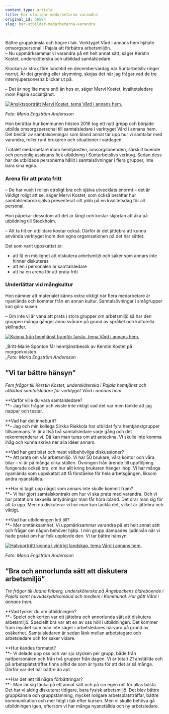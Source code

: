 ```yaml
---
content_type: article
title: Här utbildar medarbetarna varandra
original_id: 36594
slug: har-utbildar-medarbetarna-varandra

---
```


Bättre gruppkänsla och högre i tak. Verktyget Vård i annans hem hjälpte omsorgspersonal i Pajala att förbättra arbetsmiljön.  
– Nu uppmärksammar vi varandra på ett helt annat sätt, säger Kerstin Kostet, undersköterska och utbildad samtalsledare.

Klockan är strax före lunchtid en decembervardag när Suntarbetsliv ringer norrut. Är det gryning eller skymning, skojas det när jag frågar vad de tre intervjupersonerna blickar ut på.

– Det är nog lite mera snö än hos er, säger Mervi Kostet, kvalitetsledare inom Pajala socialtjänst.

[![Ansiktsporträtt Mervi Kostet, tema Vård i annans hem. ](https://www.suntarbetsliv.se/wp-content/uploads/2019/01/200x220-mervi-kostet-foto-maria-engstrom-andersson.jpg)](https://www.suntarbetsliv.se/wp-content/uploads/2019/01/200x220-mervi-kostet-foto-maria-engstrom-andersson.jpg)

_Foto: Maria Engström Andersson_

Hon berättar hur kommunen hösten 2016 tog ett nytt grepp och började utbilda omsorgspersonal till samtalsledare i verktyget Vård i annans hem. Det består av samtalsövningar som bland annat tar upp hur vi samtalar med varandra, roller runt brukaren och situationer i vardagen.

Tiotalet medarbetare inom hemtjänsten, omsorgsboenden, särskilt boende och personlig assistans fick utbildning i Suntarbetslivs verktyg. Sedan dess har de utbildade personerna hållit i samtalsövningar i flera grupper, inte bara sina egna.

### Arena för att prata fritt

– De har vuxit i rollen otroligt bra och själva utvecklats enormt – det är väldigt roligt att se, säger Mervi Kostet, som också berättar hur samtalsledarna själva presenterat sitt jobb på en kvalitetsdag för all personal.

Hon påpekar dessutom att det är långt och kostar skjortan att åka på utbildning till Stockholm.

– Att ta hit en utbildare kostar också. Därför är det jättebra att kunna använda verktyget inom den egna organisationen på det här sättet.

Det som varit uppskattat är:

*   att få en möjlighet att diskutera arbetsmiljö och saker som annars inte hinner diskuteras
*   att en i personalen är samtalsledare
*   att ha en arena för att prata fritt

### Underlättar vid mångkultur

Hon nämner att materialet känns extra viktigt när flera medarbetare är nyanlända och kommer från en annan kultur. Samtalsövningar i smågrupper kan göra susen.

– Om inte vi är vana att prata i stora grupper om arbetsmiljö så har den gruppen många gånger ännu svårare på grund av språket och kulturella skillnader.

[![Kvinna från hemtjänst framför farstu, tema Vård i annans hem.](https://www.suntarbetsliv.se/wp-content/uploads/2019/01/750x400-kerstin-kostet2-foto-maria-engstrom-andersson.jpg)](https://www.suntarbetsliv.se/wp-content/uploads/2019/01/750x400-kerstin-kostet2-foto-maria-engstrom-andersson.jpg)

_Britt-Marie Sponton får hemtjänstbesök av Kerstin Kostet på morgonkvisten.  
__Foto: Maria Engström Andersson_

”Vi tar bättre hänsyn”
----------------------

_Fem frågor till Kerstin Kostet, undersköterska i Pajala hemtjänst och utbildad samtalsledare för verktyget Vård i annans hem._

**Varför ville du vara samtalsledare?  
**– Jag fick frågan och visste inte riktigt vad det var men tänkte att jag nappar och testar.

**Vad har det inneburit?  
**– Jag och min kollega Sirkka Riekkola har utbildat fyra hemtjänstgrupper tillsammans. Vi är alltså två samtalsledare varje gång och det rekommenderar vi. Då kan man turas om att anteckna. Vi skulle inte komma ihåg och kunna skriva ner alla idéer annars.

**Vad har gett bäst och mest välbehövliga diskussioner?  
**– Att prata om vår arbetsmiljö. Vi har 50 brukare, våra kontor och våra bilar – vi är på många olika ställen. Övningen från ärende till uppföljning fungerade också bra, om hur allt kring brukaren hänger ihop. Vi har många nyanlända som uppskattat att få förståelse för hela arbetsgången, liksom andra nyanställda.

**Har ni tagit upp något som annars inte skulle kommit fram?  
**– Vi har gjort samtalskontrakt om hur vi ska prata med varandra. Och vi har pratat om sexuella antydningar man får höra ibland. Det drar man sig för att ta upp. Men nu diskuterar vi hur man kan tackla det, vilket är jättebra och viktigt.

**Vad har utbildningen lett till?  
**– Mer omtänksamhet. Vi uppmärksammar varandra på ett helt annat sätt och frågar om någon behöver hjälp. I min grupp dämpades ljudnivån när vi hade pratat om hur folk upplevde den. Vi tar bättre hänsyn.

[![Halvporträtt kvinna i vintrigt landskap, tema Vård i annans hem. ](https://www.suntarbetsliv.se/wp-content/uploads/2019/01/750x400-jaana-friberg-foto-maria-engstrom-andersson.jpg)](https://www.suntarbetsliv.se/wp-content/uploads/2019/01/750x400-jaana-friberg-foto-maria-engstrom-andersson.jpg)

_Foto: Maria Engström Andersson_

”Bra och annorlunda sätt att diskutera arbetsmiljö”
---------------------------------------------------

_Tre frågor till Jaana Friberg, undersköterska_ _på Ängsbackens äldreboende i Pajala samt huvudskyddsombud och medlem i Kommunal. Har gått Vård i annans hem._

**Vad tycker du om utbildningen?  
**– Spelet och korten var ett jättebra och annorlunda sätt att diskutera arbetsmiljö. Speciellt bra var att en av oss höll i utbildningen. Det kommer fram mycket som man inte säger i arbetsledares närvaro på grund av osäkerhet. Samtalsledaren är sedan länk mellan arbetstagare och arbetsledare och för saker vidare.

**Hur kändes formatet?  
**– Vi delade upp oss och var sju stycken per grupp, både från nattpersonalen och från två grupper från dagen. Vi är totalt 21 anställda och på arbetsplatsträffar finns alltid de som är tysta för att det är så många. Därför var det här bättre än apt.

**Har det lett till några förbättringar?  
**– Man lär sig tänka på ett annat sätt och på sin egen roll för allas bästa. Det har vi aldrig diskuterat tidigare, bara fysisk arbetsmiljö. Det blev bättre gruppkänsla och gruppstämning, mycket roligare arbetsplatsträffar, bättre kommunikation och mer högt i tak efter kursen. Men vi skulle behöva gå utbildningen igen, eftersom vi har många nyanställda och ny arbetsledare.

